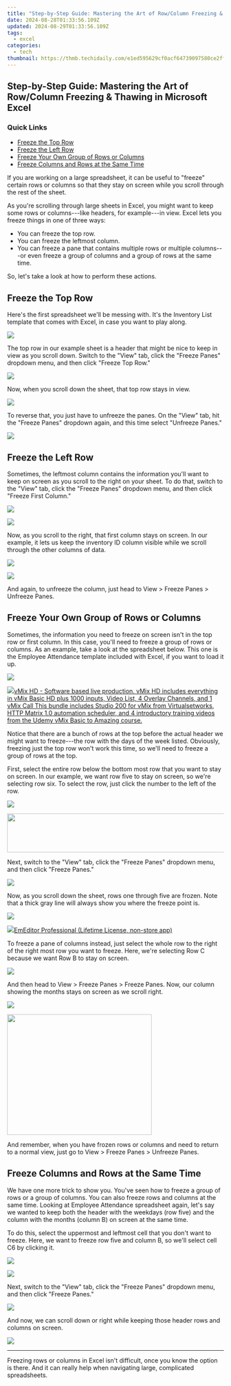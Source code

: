 ```yaml
---
title: "Step-by-Step Guide: Mastering the Art of Row/Column Freezing & Thawing in Microsoft Excel"
date: 2024-08-28T01:33:56.109Z
updated: 2024-08-29T01:33:56.109Z
tags:
  - excel
categories:
  - tech
thumbnail: https://thmb.techidaily.com/e1ed595629cf0acf64739097580ce2ff94b5302319e9c30131e9c1501214a06c.jpg
---
```


## Step-by-Step Guide: Mastering the Art of Row/Column Freezing & Thawing in Microsoft Excel

### Quick Links

* [Freeze the Top Row](https://change-location.techidaily.com/in-2024-why-does-the-pokemon-go-battle-league-not-available-on-xiaomi-redmi-a2plus-drfone-by-drfone-virtual-android/)
* [Freeze the Left Row](https://screen-sharing-recording.techidaily.com/new-2024-approved-the-complete-guide-for-setting-up-and-managing-regular-meetings-on-google/)
* [Freeze Your Own Group of Rows or Columns](https://facebook-clips.techidaily.com/updated-broadcasting-on-demand-transferring-fb-videos-to-whatsapp-groups-for-2024/)
* [Freeze Columns and Rows at the Same Time](https://on-screen-recording.techidaily.com/pinnacle-12-apps-for-unlimited-screen-recording-for-2024/)

 If you are working on a large spreadsheet, it can be useful to "freeze" certain rows or columns so that they stay on screen while you scroll through the rest of the sheet.

 As you're scrolling through large sheets in Excel, you might want to keep some rows or columns---like headers, for example---in view. Excel lets you freeze things in one of three ways:

* You can freeze the top row.
* You can freeze the leftmost column.
* You can freeze a pane that contains multiple rows or multiple columns---or even freeze a group of columns and a group of rows at the same time.

 So, let's take a look at how to perform these actions.

##  Freeze the Top Row

 Here's the first spreadsheet we'll be messing with. It's the Inventory List template that comes with Excel, in case you want to play along.

![](https://static1.howtogeekimages.com/wordpress/wp-content/uploads/2017/06/efp_1.png) 

 The top row in our example sheet is a header that might be nice to keep in view as you scroll down. Switch to the "View" tab, click the "Freeze Panes" dropdown menu, and then click "Freeze Top Row."

![](https://static1.howtogeekimages.com/wordpress/wp-content/uploads/2017/06/efp_2.png) 

 Now, when you scroll down the sheet, that top row stays in view.

![](https://static1.howtogeekimages.com/wordpress/wp-content/uploads/2017/06/efp_3.png) 

 To reverse that, you just have to unfreeze the panes. On the "View" tab, hit the "Freeze Panes" dropdown again, and this time select "Unfreeze Panes."

![](https://static1.howtogeekimages.com/wordpress/wp-content/uploads/2017/06/efp_4.png) 

##  Freeze the Left Row

 Sometimes, the leftmost column contains the information you'll want to keep on screen as you scroll to the right on your sheet. To do that, switch to the "View" tab, click the "Freeze Panes" dropdown menu, and then click "Freeze First Column."

![](https://static1.howtogeekimages.com/wordpress/wp-content/uploads/2017/06/efp_5.png) 

<!-- affiliate ads begin -->
<a href="https://store.bitdefender.com/affiliate.php?ACCOUNT=BITLATIN&AFFILIATE=108875&PATH=http%3A%2F%2Fwww.bitdefender.com%2Fbusiness%3FAFFILIATE%3D108875%26RESOURCE%3D30%2525%2BOff%2Ball%2BGravityZone%2BProducts"><img src="https://www.bitdefender.com/content/dam/bitdefender/business/campaign/1200X628.png" border="0"></a>
<!-- affiliate ads end -->
 Now, as you scroll to the right, that first column stays on screen. In our example, it lets us keep the inventory ID column visible while we scroll through the other columns of data.

![](https://static1.howtogeekimages.com/wordpress/wp-content/uploads/2017/06/efp_6.png) 

<!-- affiliate ads begin -->
<a href="https://shop.incomedia.eu/order/checkout.php?PRODS=39655089&QTY=1&AFFILIATE=108875&CART=1"><img src="https://incomedia.eu/files/images/affiliates/wa/01_WA_728x90.jpg" border="0"></a>
<!-- affiliate ads end -->
 And again, to unfreeze the column, just head to View > Freeze Panes > Unfreeze Panes.

##  Freeze Your Own Group of Rows or Columns

 Sometimes, the information you need to freeze on screen isn't in the top row or first column. In this case, you'll need to freeze a group of rows or columns. As an example, take a look at the spreadsheet below. This one is the Employee Attendance template included with Excel, if you want to load it up.

![](https://static1.howtogeekimages.com/wordpress/wp-content/uploads/2017/06/efp_7.png) 

<!-- affiliate ads begin -->
<a href="https://secure.2checkout.com/order/checkout.php?PRODS=4718730&QTY=1&AFFILIATE=108875&CART=1"> <img src="https://secure.avangate.com/images/merchant/ce9a6fb2becc2d235e62b125e9260102/products/copy_vMixCallScreenshot1-large.jpg" border="0">vMix HD - Software based live production. vMix HD includes everything in vMix Basic HD plus 1000 inputs, Video List, 4 Overlay Channels, and 1 vMix Call 
This bundle includes Studio 200 for vMix from Virtualsetworks, HTTP Matrix 1.0 automation scheduler, and 4 introductory training videos from the Udemy vMix Basic to Amazing course. </a>
<!-- affiliate ads end -->
 Notice that there are a bunch of rows at the top before the actual header we might want to freeze---the row with the days of the week listed. Obviously, freezing just the top row won't work this time, so we'll need to freeze a group of rows at the top.

 First, select the entire row below the bottom most row that you want to stay on screen. In our example, we want row five to stay on screen, so we're selecting row six. To select the row, just click the number to the left of the row.

![](https://static1.howtogeekimages.com/wordpress/wp-content/uploads/2017/06/efp_8.png) 

<!-- affiliate ads begin -->
<a href="https://vapordna.pxf.io/c/5597632/1494880/17238" target="_top" id="1494880"><img src="//a.impactradius-go.com/display-ad/17238-1494880" border="0" alt="" width="728" height="90"/></a><img height="0" width="0" src="https://imp.pxf.io/i/5597632/1494880/17238" style="position:absolute;visibility:hidden;" border="0" />
<!-- affiliate ads end -->
 Next, switch to the "View" tab, click the "Freeze Panes" dropdown menu, and then click "Freeze Panes."

![](https://static1.howtogeekimages.com/wordpress/wp-content/uploads/2017/06/efp_9.png) 

 Now, as you scroll down the sheet, rows one through five are frozen. Note that a thick gray line will always show you where the freeze point is.

![](https://static1.howtogeekimages.com/wordpress/wp-content/uploads/2017/06/efp_1.png) 

<!-- affiliate ads begin -->
<a href="https://shop.emeditor.com/order/checkout.php?PRODS=4631722&QTY=1&AFFILIATE=108875&CART=1"><img src="https://www.emeditor.com/wp-content/uploads/2023/05/frontpage2-2048x588.webp" border="0">EmEditor Professional (Lifetime License, non-store app)</a>
<!-- affiliate ads end -->
 To freeze a pane of columns instead, just select the whole row to the right of the right most row you want to freeze. Here, we're selecting Row C because we want Row B to stay on screen.

![](https://static1.howtogeekimages.com/wordpress/wp-content/uploads/2017/06/efp_1.png) 

 And then head to View > Freeze Panes > Freeze Panes. Now, our column showing the months stays on screen as we scroll right.

![](https://static1.howtogeekimages.com/wordpress/wp-content/uploads/2017/06/efp_1.png) 

<!-- affiliate ads begin -->
<a href="https://laganoo.pxf.io/c/5597632/1657397/16446" target="_top" id="1657397"><img src="//a.impactradius-go.com/display-ad/16446-1657397" border="0" alt="" width="336" height="280"/></a><img height="0" width="0" src="https://imp.pxf.io/i/5597632/1657397/16446" style="position:absolute;visibility:hidden;" border="0" />
<!-- affiliate ads end -->
 And remember, when you have frozen rows or columns and need to return to a normal view, just go to View > Freeze Panes > Unfreeze Panes.

##  Freeze Columns and Rows at the Same Time

 We have one more trick to show you. You've seen how to freeze a group of rows or a group of columns. You can also freeze rows and columns at the same time. Looking at Employee Attendance spreadsheet again, let's say we wanted to keep both the header with the weekdays (row five) and the column with the months (column B) on screen at the same time.

 To do this, select the uppermost and leftmost cell that you don't want to freeze. Here, we want to freeze row five and column B, so we'll select cell C6 by clicking it.

![](https://static1.howtogeekimages.com/wordpress/wp-content/uploads/2017/06/efp_1.png) 

<!-- affiliate ads begin -->
<a href="https://secure.2checkout.com/order/checkout.php?PRODS=3851655&QTY=1&AFFILIATE=108875&CART=1"><img src="http://www.aiseesoft.com/avangate/30p/banner.jpg" border="0"></a>
<!-- affiliate ads end -->
 Next, switch to the "View" tab, click the "Freeze Panes" dropdown menu, and then click "Freeze Panes."

![](https://static1.howtogeekimages.com/wordpress/wp-content/uploads/2017/06/efp_1.png) 

 And now, we can scroll down or right while keeping those header rows and columns on screen.

![](https://static1.howtogeekimages.com/wordpress/wp-content/uploads/2017/06/efp_1.png) 

---

 Freezing rows or columns in Excel isn't difficult, once you know the option is there. And it can really help when navigating large, complicated spreadsheets.

<ins class="adsbygoogle"
     style="display:block"
     data-ad-format="autorelaxed"
     data-ad-client="ca-pub-7571918770474297"
     data-ad-slot="1223367746"></ins>



<ins class="adsbygoogle"
     style="display:block"
     data-ad-client="ca-pub-7571918770474297"
     data-ad-slot="8358498916"
     data-ad-format="auto"
     data-full-width-responsive="true"></ins>


